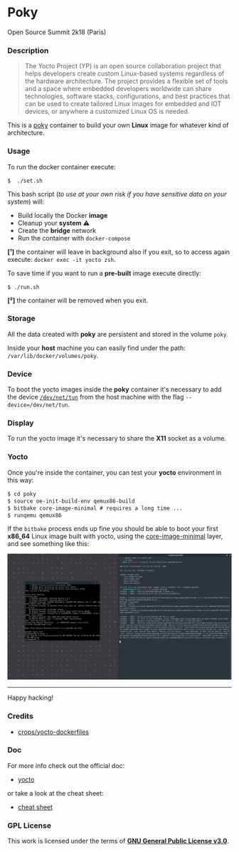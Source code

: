 # **Poky**

Open Source Summit 2k18 (Paris)

### **Description**

> The Yocto Project (YP) is an open source collaboration project that helps developers create custom Linux-based systems regardless of the hardware architecture.
The project provides a flexible set of tools and a space where embedded developers worldwide can share technologies, software stacks, configurations, and best practices that can be used to create tailored Linux images for embedded and IOT devices, or anywhere a customized Linux OS is needed.

This is a [poky](https://www.yoctoproject.org/software-item/poky/) container to build your own **Linux** image for whatever kind of architecture.

### **Usage**

To run the docker container execute:

```shell
$  ./set.sh
```

This bash script (_to use at your own risk if you have sensitive data on your system_) will:

+ Build locally the Docker **image**
+ Cleanup your **system** :warning:
+ Create the **bridge** network
+ Run the container with `docker-compose`

**[¹]** the container will leave in background also if you exit, so to access again execute: `docker exec -it yocto zsh`.

To save time if you want to run a **pre-built** image execute directly:

```shell
$ ./run.sh
```

**[²]** the container will be removed when you exit.

### **Storage**

All the data created with **poky** are persistent and stored in the volume `poky`.

Inside your **host** machine you can easily find under the path: `/var/lib/docker/volumes/poky`.

### **Device**

To boot the yocto images inside the **poky** container it's necessary to add the device [`/dev/net/tun`](https://www.kernel.org/doc/Documentation/networking/tuntap.txt) from the host machine with the flag `--device=/dev/net/tun`.

### **Display**

To run the yocto image it's necessary to share the **X11** socket as a volume.

### **Yocto**

Once you're inside the container, you can test your **yocto** environment in this way:

```shell
$ cd poky
$ source oe-init-build-env qemux86-build
$ bitbake core-image-minimal # requires a long time ...
$ runqemu qemux86
```

If the `bitbake` process ends up fine you should be able to boot your first **x86_64** Linux image built with yocto, using the [core-image-minimal](https://layers.openembedded.org/layerindex/recipe/579/) layer, and see something like this:

![boot](https://github.com/gcamerli/poky/blob/master/img/boot.png?raw=true)

---

Happy hacking!

### **Credits**

+ [crops/yocto-dockerfiles](https://github.com/crops/yocto-dockerfiles)

### **Doc**

For more info check out the official doc:

+ [yocto](https://www.yoctoproject.org/)

or take a look at the cheat sheet:

+ [cheat sheet](https://github.com/gcamerli/poky/blob/master/doc/yocto_cheatsheet.pdf)

### **GPL License**

This work is licensed under the terms of **[GNU General Public License v3.0](https://www.gnu.org/licenses/gpl.html)**.
